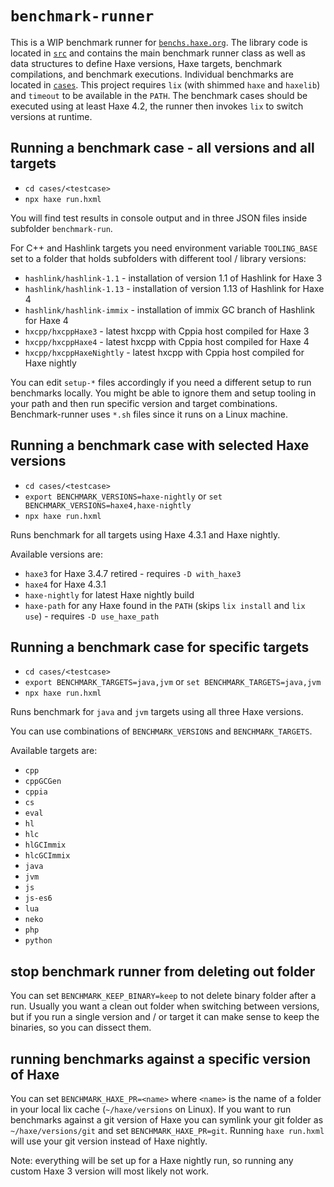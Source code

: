# `benchmark-runner`

This is a WIP benchmark runner for [`benchs.haxe.org`](https://benchs.haxe.org/). The library code is located in [`src`](src) and contains the main benchmark runner class as well as data structures to define Haxe versions, Haxe targets, benchmark compilations, and benchmark executions. Individual benchmarks are located in [`cases`](cases). This project requires `lix` (with shimmed `haxe` and `haxelib`) and `timeout` to be available in the `PATH`. The benchmark cases should be executed using at least Haxe 4.2, the runner then invokes `lix` to switch versions at runtime.

## Running a benchmark case - all versions and all targets

- `cd cases/<testcase>`
- `npx haxe run.hxml`

You will find test results in console output and in three JSON files inside subfolder `benchmark-run`.

For C++ and Hashlink targets you need environment variable `TOOLING_BASE` set to a folder that holds subfolders with different tool / library versions:

- `hashlink/hashlink-1.1` - installation of version 1.1 of Hashlink for Haxe 3
- `hashlink/hashlink-1.13` - installation of version 1.13 of Hashlink for Haxe 4
- `hashlink/hashlink-immix` - installation of immix GC branch of Hashlink for Haxe 4
- `hxcpp/hxcppHaxe3` - latest hxcpp with Cppia host compiled for Haxe 3
- `hxcpp/hxcppHaxe4` - latest hxcpp with Cppia host compiled for Haxe 4
- `hxcpp/hxcppHaxeNightly` - latest hxcpp with Cppia host compiled for Haxe nightly

You can edit `setup-*` files accordingly if you need a different setup to run benchmarks locally.
You might be able to ignore them and setup tooling in your path and then run specific version and target combinations. Benchmark-runner uses `*.sh` files since it runs on a Linux machine.

## Running a benchmark case with selected Haxe versions

- `cd cases/<testcase>`
- `export BENCHMARK_VERSIONS=haxe-nightly` or `set BENCHMARK_VERSIONS=haxe4,haxe-nightly`
- `npx haxe run.hxml`

Runs benchmark for all targets using Haxe 4.3.1 and Haxe nightly.

Available versions are:

- `haxe3` for Haxe 3.4.7 retired - requires `-D with_haxe3`
- `haxe4` for Haxe 4.3.1
- `haxe-nightly` for latest Haxe nightly build
- `haxe-path` for any Haxe found in the `PATH` (skips `lix install` and `lix use`) - requires `-D use_haxe_path`

## Running a benchmark case for specific targets

- `cd cases/<testcase>`
- `export BENCHMARK_TARGETS=java,jvm` or `set BENCHMARK_TARGETS=java,jvm`
- `npx haxe run.hxml`

Runs benchmark for `java` and `jvm` targets using all three Haxe versions.

You can use combinations of `BENCHMARK_VERSIONS` and `BENCHMARK_TARGETS`.

Available targets are:

- `cpp`
- `cppGCGen`
- `cppia`
- `cs`
- `eval`
- `hl`
- `hlc`
- `hlGCImmix`
- `hlcGCImmix`
- `java`
- `jvm`
- `js`
- `js-es6`
- `lua`
- `neko`
- `php`
- `python`

## stop benchmark runner from deleting out folder

You can set `BENCHMARK_KEEP_BINARY=keep` to not delete binary folder after a run.
Usually you want a clean out folder when switching between versions, but if you run a single version and / or target it can make sense to keep the binaries,
so you can dissect them.

## running benchmarks against a specific version of Haxe

You can set `BENCHMARK_HAXE_PR=<name>` where `<name>` is the name of a folder in your local lix cache (`~/haxe/versions` on Linux). If you want to run benchmarks against a git version of Haxe you can symlink your git folder as `~/haxe/versions/git` and set `BENCHMARK_HAXE_PR=git`. Running `haxe run.hxml` will use your git version instead of Haxe nightly.

Note: everything will be set up for a Haxe nightly run, so running any custom Haxe 3 version will most likely not work.
